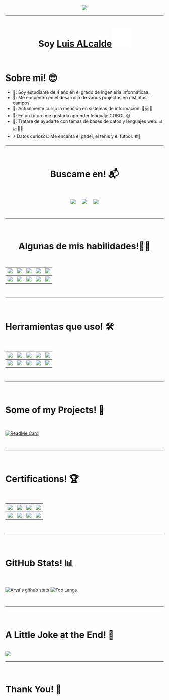 <p align="center">
  <img src="https://miro.medium.com/max/2048/1*OohqW5DGh9CQS4hLY5FXzA.png" height="230"/>
</p>
<hr>
<h1 align="center">Soy <a href="https://github.com/luiis02">Luis ALcalde<a><img src="https://github.com/Kathryn-Jie/Kathryn-Jie/blob/main/wave.gif" width="60px"/></h1>
<Br>
<h1>Sobre mi! 😎</h1>

- 🏫: Soy estudiante de 4 año en el grado de ingeniería informáticaa.
- 🔭: Me encuentro en el desarrollo de varios projectos en distintos campos.
- 🌱: Actualmente curso la mención en sistemas de información. 🧠💻🤖
- 🤔: En un futuro me gustaría aprender lenguaje COBOL 😅
- 💬: Tratare de ayudarte con temas de bases de datos y lenguajes web. 📊📈🤖🧠
- ⚡  Datos curiosos: Me encanta el padel, el tenis y el fútbol. ⚽🎾
  
<hr>
<Br>
<h1 align="center">Buscame en! 📬</h1>
<Br>
<p align="center">
<a href="https://www.linkedin.com/in/luisalcaldegarcia/" target="blank"><img align="center" src="https://img.shields.io/badge/Luis Alcalde-0077B5?style=for-the-badge&logo=linkedin&logoColor=white" /></a> &nbsp;&nbsp;&nbsp;  <a href="mailto:luisalcaldegarcia.02@gmail.com" target="blank"><img align="center" src="https://img.shields.io/badge/luisalcaldegarcia.02@gmail.com-D14836?style=for-the-badge&logo=gmail&logoColor=white" /></a>    &nbsp;&nbsp;&nbsp;       <a href="https://luisalcalde.netlify.app/" target="blank"><img align="center" src="https://img.shields.io/badge/Mi%20portafolio-D14836?style=for-the-badge&logo=HTML5&logoColor=white&color=black" /></a>
</p>
  
<Br>
<hr>
<Br>
<h1 align="center">Algunas de mis habilidades!🤸‍♂</h1>
<Br>
  
|![](https://img.shields.io/badge/Algoritmos-brightgreen?style=for-the-badge)|![](https://img.shields.io/badge/BD%20relacionades-brightgreen?style=for-the-badge)|![](https://img.shields.io/badge/Sist.%20Operativos.-brightgreen?style=for-the-badge)|![](https://img.shields.io/badge/Web%20Scraping-red?style=for-the-badge)|![](https://img.shields.io/badge/Tecnologías%20GIT-red?style=for-the-badge)|
|---|---|---|---|---|
|![](https://img.shields.io/badge/Tecnologías%20WEB-blue?style=for-the-badge)|![](https://img.shields.io/badge/Análisis%20de%20datos-blue?style=for-the-badge)|![](https://img.shields.io/badge/Servicios%20Cloud-blue?style=for-the-badge)|![](https://img.shields.io/badge/Gestion%20BD%20Oracle-blue?style=for-the-badge)|![](https://img.shields.io/badge/Y%20Más!-yellow?style=for-the-badge)|
  
  
<Br>
<hr>
<Br>
<h1>Herramientas que uso! 🛠️</h1>
<Br>
 
|![](https://img.shields.io/badge/Python-FFD43B?style=for-the-badge&logo=python&logoColor=darkgreen)|![](https://img.shields.io/badge/GitHub-FF6F00?style=for-the-badge&logo=GitHub&logoColor=white)|![](https://img.shields.io/badge/PHP-F7931E?style=for-the-badge&logo=PHP&logoColor=white)|![](https://img.shields.io/badge/MySQL-D00000?style=for-the-badge&logo=MySQL&logoColor=white)|![](https://img.shields.io/badge/C%20C++?&style=for-the-badge&logo=C&logoColor=white)|
|---|---|---|---|---|
|![](https://img.shields.io/badge/JavaScript-342B029.svg?&style=for-the-badge&logo=JavaScript&logoColor=white)|![](https://img.shields.io/badge/Google%20Cloud-2C2D72?style=for-the-badge&logo=Google&logoColor=white)|![](https://img.shields.io/badge/Linux-777BB4?style=for-the-badge&logo=Linux&logoColor=white)|![](https://img.shields.io/badge/HTML5%20CSS-239120?style=for-the-badge&logo=HTML5&logoColor=white)|![](https://img.shields.io/badge/Y%20Más!-yellow?style=for-the-badge)|
  

<Br>
<hr>
<Br>
<h1>Some of my Projects! 🎨</h1>
<Br>
  
[![ReadMe Card](https://github-readme-stats.vercel.app/api/pin/?username=Aryagm&repo=California_Housing_Prices)](https://github.com/Aryagm/California_Housing_Prices)

<Br>
<hr>
<Br>
<h1>Certifications! 🏆</h1>
<Br>
  
|[![](https://img.shields.io/badge/Introduction%20to%20Python-red?style=for-the-badge)](https://raw.githubusercontent.com/Aryagm/Aryagm/main/Certificates/Introduction%20to%20Python-1.jpg)|[![](https://img.shields.io/badge/Intermediate%20Python-blue?style=for-the-badge)](https://raw.githubusercontent.com/Aryagm/Aryagm/main/Certificates/Intermediate%20Python-1.jpg)|[![](https://img.shields.io/badge/Machine%20Learning%20for%20Everyone-green?style=for-the-badge)](https://raw.githubusercontent.com/Aryagm/Aryagm/main/Certificates/Machine%20Learning%20for%20Everyone-1.jpg)|[![](https://img.shields.io/badge/Data%20Science%20Toolbox%20-I-orange?style=for-the-badge)](https://github.com/Aryagm/Aryagm/blob/main/Certificates/Data%20Science%20Toolbox%20-%20I-1.jpg)|
|---|---|---|---|
|[![](https://img.shields.io/badge/Data%20Science%20Toolbox%20-II-orange?style=for-the-badge)](https://github.com/Aryagm/Aryagm/blob/main/Certificates/Data%20Science%20Toolbox%20-%20II-1.jpg)|[![](https://img.shields.io/badge/Statistical%20Thinking%20in%20Python-purple?style=for-the-badge)](https://raw.githubusercontent.com/Aryagm/Aryagm/main/Certificates/Statistical%20Thinking%20in%20Python-1.jpg)|[![](https://img.shields.io/badge/Supervized%20Learning%20with%20Sklearn-red?style=for-the-badge)](https://raw.githubusercontent.com/Aryagm/Aryagm/main/Certificates/Supervized%20Learning%20with%20Scikit-Learn-1.jpg)|[![](https://img.shields.io/badge/More%20on%20the%20Way!-yellow?style=for-the-badge)](https://github.com/Aryagm)|
  
 

<Br>
<hr>
<Br>
<h1>GitHub Stats! 📊</h1>
<Br>
  
[![Arya's github stats](https://github-readme-stats.vercel.app/api?username=Aryagm&show_icons=true&theme=merko)](https://github.com/Aryagm/github-readme-stats) [![Top Langs](https://github-readme-stats.vercel.app/api/top-langs/?username=Aryagm&layout=compact&theme=merko)](https://github.com/Aryagm/github-readme-stats)

 
<Br>
<hr>
<Br>
<h1>A Little Joke at the End! 🤣</h1>
<Br>
  
<img src="https://ih1.redbubble.net/image.471887531.0381/raf,750x1000,075,t,000000:44f0b734a5.u4.jpg"/>
  
  
  
<Br>
<hr>
<Br>
<h1>Thank You! 🤵 </h1>
<Br>
